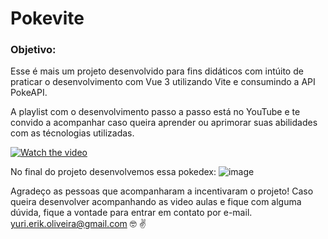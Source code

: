 # Pokevite

### Objetivo:
Esse é mais um projeto desenvolvido para fins didáticos com intúito de praticar o desenvolvimento com Vue 3 utilizando Vite e consumindo a API PokeAPI.

A playlist com o desenvolvimento passo a passo está no YouTube e te convido a acompanhar caso queira aprender ou aprimorar suas abilidades com as técnologias utilizadas.

[![Watch the video](https://user-images.githubusercontent.com/44410208/213874225-3556aefc-cd31-428b-aa2c-787289d8e4a3.png)](https://youtu.be/JWEhN12bW8w)

No final do projeto desenvolvemos essa pokedex:
![image](https://user-images.githubusercontent.com/44410208/156862265-b52412b8-4563-449e-9a23-4c04f77383f3.png)

Agradeço as pessoas que acompanharam a incentivaram o projeto! 
Caso queira desenvolver acompanhando as video aulas e fique com alguma dúvida, fique a vontade para entrar em contato por e-mail.
yuri.erik.oliveira@gmail.com
🤓 ✌️

